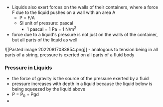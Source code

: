 - Liquids also exert forces on the walls of their containers, where a force F due to the liquid pushes on a wall with an area A
	- P = F/A
	- SI unit of pressure: pascal
		- 1 pascal = 1 Pa = 1 N/m<sup>2</sup>
- force due to a liquid's pressure is not just on the walls of the container, but all parts of the liquid as well

![[Pasted image 20220817083854.png]]
	- analogous to tension being in all parts of a string, pressure is exerted on all parts of a fluid body
### Pressure in Liquids
- the force of gravity is the source of the pressure exerted by a fluid
- pressure increases with depth in a liquid because the liquid below is being squeezed by the liquid above
- P = P<sub>0</sub> + Pgd
- 